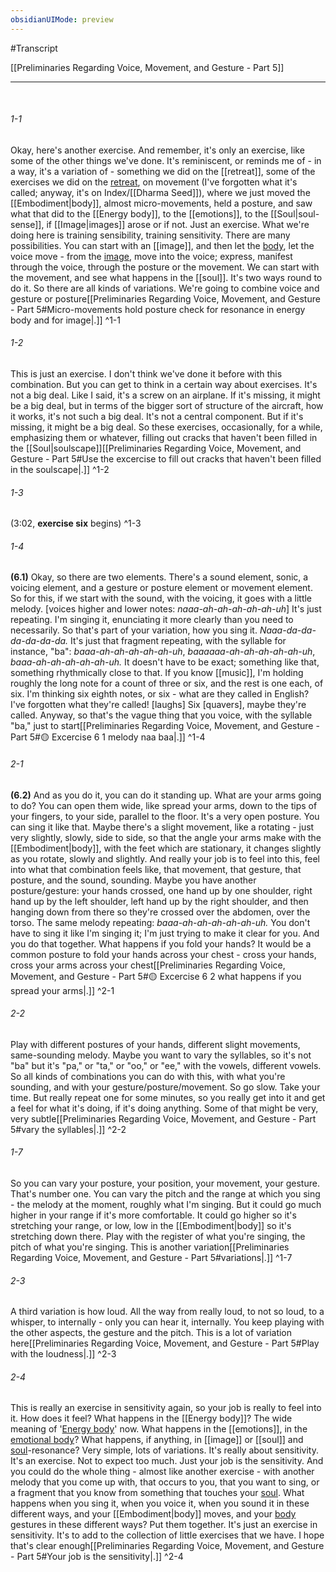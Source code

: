 ```yaml
---
obsidianUIMode: preview
---
```

#Transcript

[[Preliminaries Regarding Voice, Movement, and Gesture - Part 5]]

---
<br/>

###### 1-1
Okay, here's another exercise. And remember, it's only an exercise, like some of the other things we've done. It's reminiscent, or reminds me of - in a way, it's a variation of - something we did on the [[retreat]], some of the exercises we did on the <span class="transcript"><a data-href="retreat" href="retreat" class="internal-link" target="_blank" rel="noopener">retreat</a></span>, on movement (I've forgotten what it's called; anyway, it's on Index/[[Dharma Seed]]), where we just moved the [[Embodiment|body]], almost micro-movements, held a posture, and saw what that did to the [[Energy body]], to the [[emotions]], to the [[Soul|soul-sense]], if [[Image|images]] arose or if not. Just an exercise. What we're doing here is training sensibility, training sensitivity. There are many possibilities. You can start with an [[image]], and then let the <span class="transcript"><a aria-label-position="top" aria-label="Embodiment" data-href="Embodiment" href="Embodiment" class="internal-link" target="_blank" rel="noopener">body</a></span>, let the voice move - from the <span class="transcript"><a data-href="image" href="image" class="internal-link" target="_blank" rel="noopener">image</a></span>, move into the voice; express, manifest through the voice, through the posture or the movement. We can start with the movement, and see what happens in the [[soul]]. It's two ways round to do it. So there are all kinds of variations. We're going to combine voice and gesture or posture[[Preliminaries Regarding Voice, Movement, and Gesture - Part 5#Micro-movements hold posture check for resonance in energy body and for image|.]] ^1-1
###### 1-2
This is just an exercise. I don't think we've done it before with this combination. But you can get to think in a certain way about exercises. It's not a big deal. Like I said, it's a screw on an airplane. If it's missing, it might be a big deal, but in terms of the bigger sort of structure of the aircraft, how it works, it's not such a big deal. It's not a central component. But if it's missing, it might be a big deal. So these exercises, occasionally, for a while, emphasizing them or whatever, filling out cracks that haven't been filled in the [[Soul|soulscape]][[Preliminaries Regarding Voice, Movement, and Gesture - Part 5#Use the excercise to fill out cracks that haven't been filled in the soulscape|.]] ^1-2
###### 1-3
(3:02, **exercise six** begins) ^1-3
###### 1-4
**(6.1)** Okay, so there are two elements. There's a sound element, sonic, a voicing element, and a gesture or posture element or movement element. So for this, if we start with the sound, with the voicing, it goes with a little melody. [voices higher and lower notes: _naaa-ah-ah-ah-ah-ah-uh_] It's just repeating. I'm singing it, enunciating it more clearly than you need to necessarily. So that's part of your variation, how you sing it. _Naaa-da-da-da-da-da-da._ It's just that fragment repeating, with the syllable for instance, "ba": _baaa-ah-ah-ah-ah-ah-uh_, _baaaaaa-ah-ah-ah-ah-ah-uh_, _baaa-ah-ah-ah-ah-ah-uh._ It doesn't have to be exact; something like that, something rhythmically close to that. If you know [[music]], I'm holding roughly the long note for a count of three or six, and the rest is one each, of six. I'm thinking six eighth notes, or six - what are they called in English? I've forgotten what they're called! [laughs] Six [quavers], maybe they're called. Anyway, so that's the vague thing that you voice, with the syllable "ba," just to start[[Preliminaries Regarding Voice, Movement, and Gesture - Part 5#🟡 Excercise 6 1 melody naa baa|.]] ^1-4
###### 2-1
**(6.2)** And as you do it, you can do it standing up. What are your arms going to do? You can open them wide, like spread your arms, down to the tips of your fingers, to your side, parallel to the floor. It's a very open posture. You can sing it like that. Maybe there's a slight movement, like a rotating - just very slightly, slowly, side to side, so that the angle your arms make with the [[Embodiment|body]], with the feet which are stationary, it changes slightly as you rotate, slowly and slightly. And really your job is to feel into this, feel into what that combination feels like, that movement, that gesture, that posture, and the sound, sounding. Maybe you have another posture/gesture: your hands crossed, one hand up by one shoulder, right hand up by the left shoulder, left hand up by the right shoulder, and then hanging down from there so they're crossed over the abdomen, over the torso. The same melody repeating: _baaa-ah-ah-ah-ah-ah-uh._ You don't have to sing it like I'm singing it; I'm just trying to make it clear for you. And you do that together. What happens if you fold your hands? It would be a common posture to fold your hands across your chest - cross your hands, cross your arms across your chest[[Preliminaries Regarding Voice, Movement, and Gesture - Part 5#🟡 Excercise 6 2 what happens if you spread your arms|.]] ^2-1
###### 2-2
Play with different postures of your hands, different slight movements, same-sounding melody. Maybe you want to vary the syllables, so it's not "ba" but it's "pa," or "ta," or "oo," or "ee," with the vowels, different vowels. So all kinds of combinations you can do with this, with what you're sounding, and with your gesture/posture/movement. So go slow. Take your time. But really repeat one for some minutes, so you really get into it and get a feel for what it's doing, if it's doing anything. Some of that might be very, very subtle[[Preliminaries Regarding Voice, Movement, and Gesture - Part 5#vary the syllables|.]] ^2-2
###### 1-7
So you can vary your posture, your position, your movement, your gesture. That's number one. You can vary the pitch and the range at which you sing - the melody at the moment, roughly what I'm singing. But it could go much higher in your range if it's more comfortable. It could go higher so it's stretching your range, or low, low in the [[Embodiment|body]] so it's stretching down there. Play with the register of what you're singing, the pitch of what you're singing. This is another variation[[Preliminaries Regarding Voice, Movement, and Gesture - Part 5#variations|.]] ^1-7
###### 2-3
A third variation is how loud. All the way from really loud, to not so loud, to a whisper, to internally - only you can hear it, internally. You keep playing with the other aspects, the gesture and the pitch. This is a lot of variation here[[Preliminaries Regarding Voice, Movement, and Gesture - Part 5#Play with the loudness|.]] ^2-3
###### 2-4
This is really an exercise in sensitivity again, so your job is really to feel into it. How does it feel? What happens in the [[Energy body]]? The wide meaning of '<span class="transcript"><a data-href="Energy body" href="Energy+body" class="internal-link" target="_blank" rel="noopener">Energy body</a></span>' now. What happens in the [[emotions]], in the <span class="transcript"><a aria-label-position="top" aria-label="Energy body" data-href="Energy body" href="Energy+body" class="internal-link" target="_blank" rel="noopener">emotional body</a></span>? What happens, if anything, in [[image]] or [[soul]] and <span class="transcript"><a data-href="soul" href="soul" class="internal-link" target="_blank" rel="noopener">soul</a></span>-resonance? Very simple, lots of variations. It's really about sensitivity. It's an exercise. Not to expect too much. Just your job is the sensitivity. And you could do the whole thing - almost like another exercise - with another melody that you come up with, that occurs to you, that you want to sing, or a fragment that you know from something that touches your <span class="transcript"><a data-href="soul" href="soul" class="internal-link" target="_blank" rel="noopener">soul</a></span>. What happens when you sing it, when you voice it, when you sound it in these different ways, and your [[Embodiment|body]] moves, and your <span class="transcript"><a aria-label-position="top" aria-label="Embodiment" data-href="Embodiment" href="Embodiment" class="internal-link" target="_blank" rel="noopener">body</a></span> gestures in these different ways? Put them together. It's just an exercise in sensitivity. It's to add to the collection of little exercises that we have. I hope that's clear enough[[Preliminaries Regarding Voice, Movement, and Gesture - Part 5#Your job is the sensitivity|.]] ^2-4

